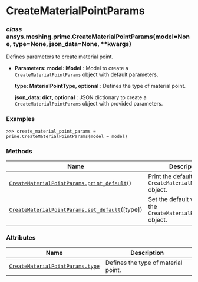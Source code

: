 <!-- vale off -->

# CreateMaterialPointParams

<a id="ansys.meshing.prime.CreateMaterialPointParams"></a>

### *class* ansys.meshing.prime.CreateMaterialPointParams(model=None, type=None, json_data=None, \*\*kwargs)

Defines parameters to create material point.

* **Parameters:**
  **model: Model**
  : Model to create a `CreateMaterialPointParams` object with default parameters.

  **type: MaterialPointType, optional**
  : Defines the type of material point.

  **json_data: dict, optional**
  : JSON dictionary to create a `CreateMaterialPointParams` object with provided parameters.

### Examples

```pycon
>>> create_material_point_params = prime.CreateMaterialPointParams(model = model)
```

<!-- !! processed by numpydoc !! -->

### Methods

| Name | Description |
|-----------------------------------------------------------------------------------------------------------------------------------------------------------------------------|-------------------------------------------------------------------|
| [`CreateMaterialPointParams.print_default`](ansys.meshing.prime.CreateMaterialPointParams.print_default.md#ansys.meshing.prime.CreateMaterialPointParams.print_default)()   | Print the default values of `CreateMaterialPointParams` object.   |
| [`CreateMaterialPointParams.set_default`](ansys.meshing.prime.CreateMaterialPointParams.set_default.md#ansys.meshing.prime.CreateMaterialPointParams.set_default)([type])   | Set the default values of the `CreateMaterialPointParams` object. |

### Attributes

| Name | Description |
|------------------------------------------------------------------------------------------------------------------------------------------------|---------------------------------------|
| [`CreateMaterialPointParams.type`](ansys.meshing.prime.CreateMaterialPointParams.type.md#ansys.meshing.prime.CreateMaterialPointParams.type)   | Defines the type of material point.   |
<!-- vale on -->